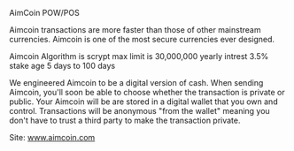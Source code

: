 AimCoin POW/POS

Aimcoin transactions are more faster than those of other mainstream currencies.
Aimcoin is one of the most secure currencies ever designed. 

Aimcoin Algorithm is scrypt 
max limit is 30,000,000
yearly intrest 3.5% 
stake age 5 days to 100 days

We engineered Aimcoin to be a digital version of cash. When sending Aimcoin,
you'll soon be able to choose whether the transaction is private or public.
Your Aimcoin will be are stored in a digital  wallet that you own and control.
Transactions will be anonymous "from the wallet" meaning you don't have to trust a third party to make the transaction private.

Site: www.aimcoin.com
